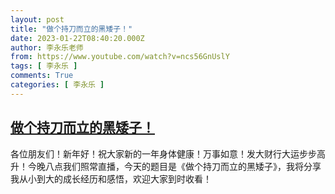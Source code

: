 ```yaml
---
layout: post
title: "做个持刀而立的黑矮子！"
date: 2023-01-22T08:40:20.000Z
author: 李永乐老师
from: https://www.youtube.com/watch?v=ncs56GnUslY
tags: [ 李永乐 ]
comments: True
categories: [ 李永乐 ]
---
```

<!--1674376820000-->
[做个持刀而立的黑矮子！](https://www.youtube.com/watch?v=ncs56GnUslY)
------

<div>
各位朋友们！新年好！祝大家新的一年身体健康！万事如意！发大财行大运步步高升！今晚八点我们照常直播，今天的题目是《做个持刀而立的黑矮子》，我将分享我从小到大的成长经历和感悟，欢迎大家到时收看！
</div>
